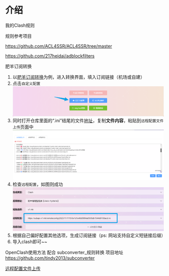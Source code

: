 # 介绍
我的Clash规则

规则参考项目

https://github.com/ACL4SSR/ACL4SSR/tree/master

https://github.com/217heidai/adblockfilters

肥羊订阅转换
1. 以[肥羊订阅转换](https://suburl.v1.mk/)为例，进入转换界面，填入订阅链接（机场或自建）
2. 点击`自定义配置`![转换页面](imgs/image.png)
3. 同时打开仓库里面的“.ini”结尾的文件[地址](https://raw.githubusercontent.com/deardeer7/custom-clash-rules/main/custom%20rules.ini)，复制**文件内容**，粘贴到`远程配置文件上传`页面中![远程配置文件上传](imgs/image-1.png)
4. 检查`远程配置`，如图则成功![检查远程配置](imgs/image-2.png)
5. 根据自己偏好配置其他选项，生成订阅链接（ps: 网站支持自定义短链接后缀）
6. 导入clash即可~~

OpenClash使用方法
配合 subconverter_规则转换
项目地址
https://github.com/tindy2013/subconverter

[远程配置文件上传](imgs/image-3.png)

